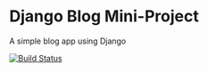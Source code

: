 # Django Blog Mini-Project

A simple blog app using Django

[![Build Status](https://travis-ci.org/amzn1963/django-blog.svg?branch=master)](https://travis-ci.org/amzn1963/django-blog)